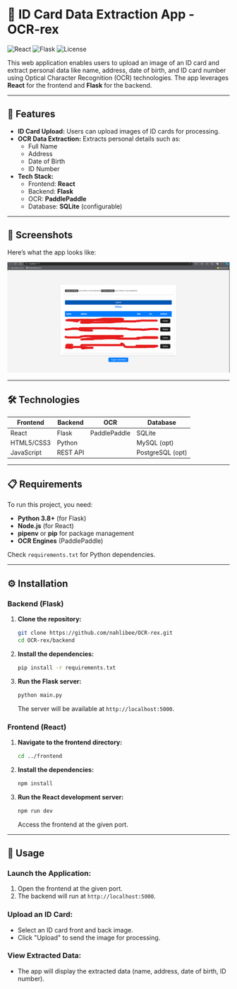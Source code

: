 # 📇 ID Card Data Extraction App - OCR-rex

![React](https://img.shields.io/badge/frontend-React-blue) ![Flask](https://img.shields.io/badge/backend-Flask-red) ![License](https://img.shields.io/badge/license-MIT-green)

This web application enables users to upload an image of an ID card and extract personal data like name, address, date of birth, and ID card number using Optical Character Recognition (OCR) technologies. The app leverages **React** for the frontend and **Flask** for the backend.

---

## 🚀 Features

- **ID Card Upload:** Users can upload images of ID cards for processing.
- **OCR Data Extraction:** Extracts personal details such as:
  - Full Name
  - Address
  - Date of Birth
  - ID Number
- **Tech Stack:**
  - Frontend: **React**
  - Backend: **Flask**
  - OCR: **PaddlePaddle**
  - Database: **SQLite** (configurable)

---

## 📸 Screenshots

Here’s what the app looks like:

![App Screenshot](/screenshot.png)

---

## 🛠 Technologies

| **Frontend** | **Backend** | **OCR**        | **Database** |
|--------------|-------------|----------------|--------------|
| React        | Flask       | PaddlePaddle   | SQLite       |
| HTML5/CSS3   | Python      | | MySQL (opt)  |
| JavaScript   | REST API    | | PostgreSQL (opt)|

---

## 📋 Requirements

To run this project, you need:

- **Python 3.8+** (for Flask)
- **Node.js** (for React)
- **pipenv** or **pip** for package management
- **OCR Engines** (PaddlePaddle)
  
Check `requirements.txt` for Python dependencies.

---

## ⚙️ Installation

### Backend (Flask)

1. **Clone the repository:**
    ```bash
    git clone https://github.com/nahlibee/OCR-rex.git
    cd OCR-rex/backend
    ```

2. **Install the dependencies:**
    ```bash
    pip install -r requirements.txt
    ```

3. **Run the Flask server:**
    ```bash
    python main.py
    ```
   The server will be available at `http://localhost:5000`.

### Frontend (React)

1. **Navigate to the frontend directory:**
    ```bash
    cd ../frontend
    ```

2. **Install the dependencies:**
    ```bash
    npm install
    ```

3. **Run the React development server:**
    ```bash
    npm run dev
    ```
   Access the frontend at the given port.

---
## 📖 Usage

### Launch the Application:

1. Open the frontend at the given port.
2. The backend will run at `http://localhost:5000`.

### Upload an ID Card:

- Select an ID card front and back image.
- Click "Upload" to send the image for processing.

### View Extracted Data:

- The app will display the extracted data (name, address, date of birth, ID number).